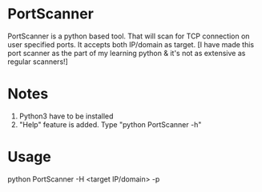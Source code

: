 # PortScanner
PortScanner is a python based tool. That will scan for TCP connection on user specified ports. It accepts both IP/domain as target. [I have made this port scanner as the part of my learning python & it's not as extensive as regular scanners!]

# Notes
1. Python3 have to be installed
2. "Help" feature is added. Type "python PortScanner -h"

# Usage
python PortScanner -H <target IP/domain> -p <port>
